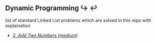 ## Dynamic Programming :arrow_right_hook: :leftwards_arrow_with_hook: 
list of standard Linked List problems which are solved in this repo with explaination

* *[2. Add Two Numbers (medium)](https://leetcode.com/problems/add-two-numbers/)*
